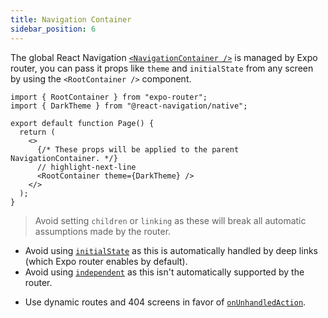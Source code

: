 ```yaml
---
title: Navigation Container
sidebar_position: 6
---
```


The global React Navigation [`<NavigationContainer />`](https://reactnavigation.org/docs/navigation-container/) is managed by Expo router, you can pass it props like `theme` and `initialState` from any screen by using the `<RootContainer />` component.

```tsx title=app/home.tsx
import { RootContainer } from "expo-router";
import { DarkTheme } from "@react-navigation/native";

export default function Page() {
  return (
    <>
      {/* These props will be applied to the parent NavigationContainer. */}
      // highlight-next-line
      <RootContainer theme={DarkTheme} />
    </>
  );
}
```

> Avoid setting `children` or `linking` as these will break all automatic assumptions made by the router.

- Avoid using [`initialState`](https://reactnavigation.org/docs/navigation-container/#initialstate) as this is automatically handled by deep links (which Expo router enables by default).
- Avoid using [`independent`](https://reactnavigation.org/docs/navigation-container/#independent) as this isn't automatically supported by the router.
<!-- - Avoid using [`fallback`](https://reactnavigation.org/docs/navigation-container/#fallback) as the container automatically uses the Splash Screen API to prevent white flashes. -->
- Use dynamic routes and 404 screens in favor of [`onUnhandledAction`](https://reactnavigation.org/docs/navigation-container/#onunhandledaction).
